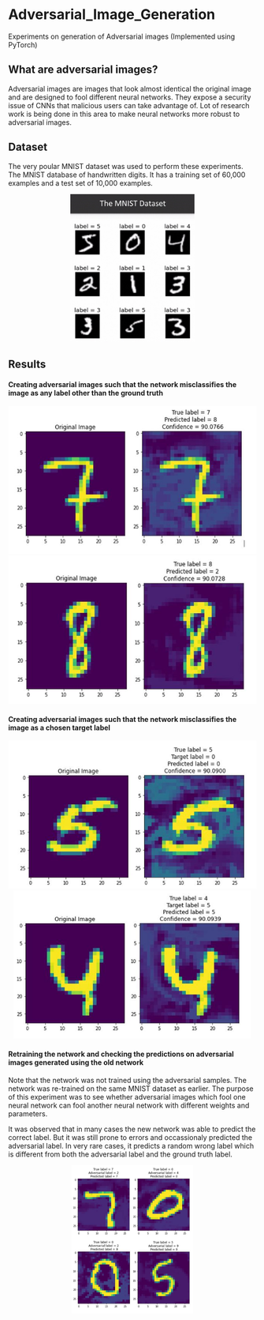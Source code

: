 # Adversarial_Image_Generation
Experiments on generation of Adversarial images (Implemented using PyTorch)

## What are adversarial images?
Adversarial images are images that look almost identical the original image and are designed to fool
different neural networks. They expose a security issue of CNNs that malicious users can take advantage of.
Lot of research work is being done in this area to make neural networks more robust to adversarial images.

## Dataset
The very poular MNIST dataset was used to perform these experiments. The MNIST database of handwritten digits. It has a training set of 60,000 examples and a test set of 10,000 examples.<br>
<p align = "center">
  <img src = "/Images/dataset_1.png" height = 300>
</p>

## Results
#### Creating adversarial images such that the network misclassifies the image as any label other than the ground truth
<p align = "center">
  <img src = "/Images/result_1.png" height = 300><br>
  <img src = "/Images/result_2.png" height = 300>
</p>

#### Creating adversarial images such that the network misclassifies the image as a chosen target label
<p align = "center">
  <img src = "/Images/result_3.png" height = 300><br>
  <img src = "/Images/result_4.png" height = 300>
</p>

#### Retraining the network and checking the predictions on adversarial images generated using the old network
Note that the network was not trained using the adversarial samples. The network was re-trained on the same MNIST dataset as earlier.
The purpose of this experiment was to see whether adversarial images which fool one neural network can fool another neural network with different weights and parameters.

It was observed that in many cases the new network was able to predict the correct label. But it was still prone to errors and occassionaly predicted the adversarial label. In very rare cases, it predicts a random wrong label which is different from both the adversarial label and the ground truth label. <br>
<p align = "center">
  <img src = "/Images/result_5.png" height = 300>
</p>

